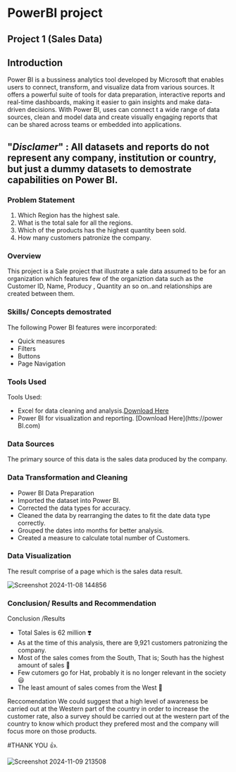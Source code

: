 # PowerBI project

## Project 1 (Sales Data)

## Introduction

Power BI is a bussiness analytics tool developed by Microsoft that enables users to connect, transform, and visualize data from various sources. It offers a powerful suite of tools for data preparation, interactive reports and real-time dashboards, making it easier to gain insights and make data-driven decisions. With Power BI, uses can connect t a wide range of data sources, clean and model data and create visually engaging reports that can be shared across teams or embedded into applications. 

"_Disclamer_" : All datasets and reports do not represent any company, institution or country, but just a dummy datasets to demostrate capabilities on Power BI. 
---
### Problem Statement 
1. Which Region has the highest sale.
2. What is the total sale for all the regions.
3. Which of the products has the highest quantity been sold.
4. How many customers patronize the company.

### Overview
This project is a Sale project that illustrate a sale data assumed to be for an organization which features few of the organiztion data such as the Customer ID, Name, Producy , Quantity an so on..and relationships are created between them.

### Skills/ Concepts demostrated
 The following Power BI features were incorporated:
 - Quick measures
 - Filters
 - Buttons
 - Page Navigation

### Tools Used
Tools Used:
- Excel for data cleaning and analysis.[Download Here](htts://microsoft.com)
- Power BI for visualization and reporting. [Download Here](htts://power BI.com)

### Data Sources  
The primary source of this data is the sales data produced by the company.

### Data Transformation and Cleaning

- Power BI Data Preparation
- Imported the dataset into Power BI.
- Corrected the data types for accuracy.
- Cleaned the data by rearranging the dates to fit the date data type correctly.
- Grouped the dates into months for better analysis.
- Created a measure to calculate total number of Customers.

### Data Visualization
The result comprise of a page which is the sales data result.

![Screenshot 2024-11-08 144856](https://github.com/user-attachments/assets/cb6b2675-b03c-4dd6-93cf-8bf54ba1e39e)

### Conclusion/ Results and Recommendation
Conclusion /Results
- Total Sales is 62 million ❣️
- As at the time of this analysis, there are 9,921 customers patronizing the company.
- Most of the sales comes from the South, That is; South has the highest amount of sales 🥇
- Few cutomers go for Hat, probably it is no longer relevant in the society 😃
- The least amount of sales comes from the West 🥏  

Reccomendation 
We could suggest that a high level of awareness be carried out at the Western part of the country in order to increase the customer rate, also a survey should be carried out at the western part of the country to know which product they prefered most and the company will focus more on those products.

#THANK YOU 👍.
 



![Screenshot 2024-11-09 213508](https://github.com/user-attachments/assets/56c7ecb4-0147-4f96-add8-69bf24e56d7c)
